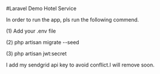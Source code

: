 #Laravel Demo Hotel Service

In order to run the app, pls run the following commend.

(1) Add your .env file

(2) php artisan migrate --seed

(3) php artisan jwt:secret

I add my sendgrid api key to avoid conflict.I will remove soon.


